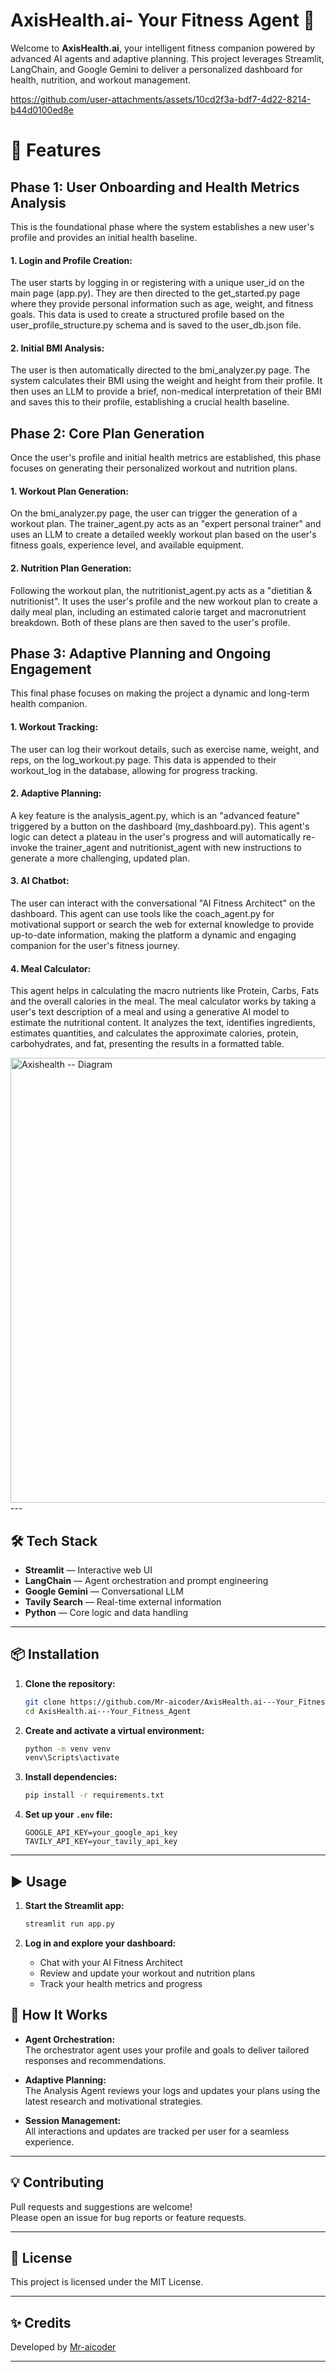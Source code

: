 # AxisHealth.ai- Your Fitness Agent 🤖

Welcome to **AxisHealth.ai**, your intelligent fitness companion powered by advanced AI agents and adaptive planning. This project leverages Streamlit, LangChain, and Google Gemini to deliver a personalized dashboard for health, nutrition, and workout management.


https://github.com/user-attachments/assets/10cd2f3a-bdf7-4d22-8214-b44d0100ed8e







# 🚀 Features

## Phase 1: User Onboarding and Health Metrics Analysis 
This is the foundational phase where the system establishes a new user's profile and 
provides an initial health baseline.

#### 1. Login and Profile Creation: 
The user starts by logging in or registering with a 
unique user_id on the main page (app.py). They are then directed to the 
get_started.py page where they provide personal information such as age, weight, 
and fitness goals. This data is used to create a structured profile based on the 
user_profile_structure.py schema and is saved to the user_db.json file. 
#### 2. Initial BMI Analysis: 
The user is then automatically directed to the 
bmi_analyzer.py page. The system calculates their BMI using the weight and 
height from their profile. It then uses an LLM to provide a brief, non-medical 
interpretation of their BMI and saves this to their profile, establishing a crucial 
health baseline.

## Phase 2: Core Plan Generation 
Once the user's profile and initial health metrics are established, this phase focuses on 
generating their personalized workout and nutrition plans. 
#### 1. Workout Plan Generation: 
On the bmi_analyzer.py page, the user can trigger the 
generation of a workout plan. The trainer_agent.py acts as an "expert personal 
trainer" and uses an LLM to create a detailed weekly workout plan based on the 
user's fitness goals, experience level, and available equipment. 
#### 2. Nutrition Plan Generation: 
Following the workout plan, the nutritionist_agent.py 
acts as a "dietitian & nutritionist". It uses the user's profile and the new workout 
plan to create a daily meal plan, including an estimated calorie target and 
macronutrient breakdown. Both of these plans are then saved to the user's profile.

## Phase 3: Adaptive Planning and Ongoing Engagement 
This final phase focuses on making the project a dynamic and long-term health 
companion. 
#### 1. Workout Tracking: 
The user can log their workout details, such as exercise name, 
weight, and reps, on the log_workout.py page. This data is appended to their 
workout_log in the database, allowing for progress tracking. 
#### 2. Adaptive Planning: 
A key feature is the analysis_agent.py, which is an "advanced 
feature" triggered by a button on the dashboard (my_dashboard.py). This agent's 
logic can detect a plateau in the user's progress and will automatically re-invoke 
the trainer_agent and nutritionist_agent with new instructions to generate a more 
challenging, updated plan. 
#### 3. AI Chatbot: 
The user can interact with the conversational 
"AI Fitness Architect" on the dashboard. This agent can use tools like the 
coach_agent.py for motivational support or search the web for external 
knowledge to provide up-to-date information, making the platform a dynamic and 
engaging companion for the user's fitness journey. 
#### 4. Meal Calculator: 
This agent helps in calculating the macro nutrients like Protein, Carbs, Fats and the overall calories in the meal.
The meal calculator works by taking a user's text description of a meal and using a generative AI model to estimate the nutritional content. It analyzes the text, identifies ingredients, estimates quantities, and calculates the approximate calories, protein, carbohydrates, and fat, presenting the results in a formatted table.

<img width="1668" height="712" alt="Axishealth -- Diagram" src="https://github.com/user-attachments/assets/05279995-a1a2-4575-84ca-659860803f37" />
---

## 🛠️ Tech Stack

- **Streamlit** — Interactive web UI
- **LangChain** — Agent orchestration and prompt engineering
- **Google Gemini** — Conversational LLM
- **Tavily Search** — Real-time external information
- **Python** — Core logic and data handling

---

## 📦 Installation

1. **Clone the repository:**
   ```bash
   git clone https://github.com/Mr-aicoder/AxisHealth.ai---Your_Fitness_Agent.git
   cd AxisHealth.ai---Your_Fitness_Agent
   ```

2. **Create and activate a virtual environment:**
   ```bash
   python -m venv venv
   venv\Scripts\activate
   ```

3. **Install dependencies:**
   ```bash
   pip install -r requirements.txt
   ```

4. **Set up your `.env` file:**
   ```
   GOOGLE_API_KEY=your_google_api_key
   TAVILY_API_KEY=your_tavily_api_key
   ```

---

## ▶️ Usage

1. **Start the Streamlit app:**
   ```bash
   streamlit run app.py
   ```

2. **Log in and explore your dashboard:**
   - Chat with your AI Fitness Architect
   - Review and update your workout and nutrition plans
   - Track your health metrics and progress



## 🧠 How It Works

- **Agent Orchestration:**  
  The orchestrator agent uses your profile and goals to deliver tailored responses and recommendations.

- **Adaptive Planning:**  
  The Analysis Agent reviews your logs and updates your plans using the latest research and motivational strategies.

- **Session Management:**  
  All interactions and updates are tracked per user for a seamless experience.

---

## 💡 Contributing

Pull requests and suggestions are welcome!  
Please open an issue for bug reports or feature requests.

---

## 📜 License

This project is licensed under the MIT License.

---

## ✨ Credits

Developed by [Mr-aicoder](https://github.com/Mr-aicoder)  


---







